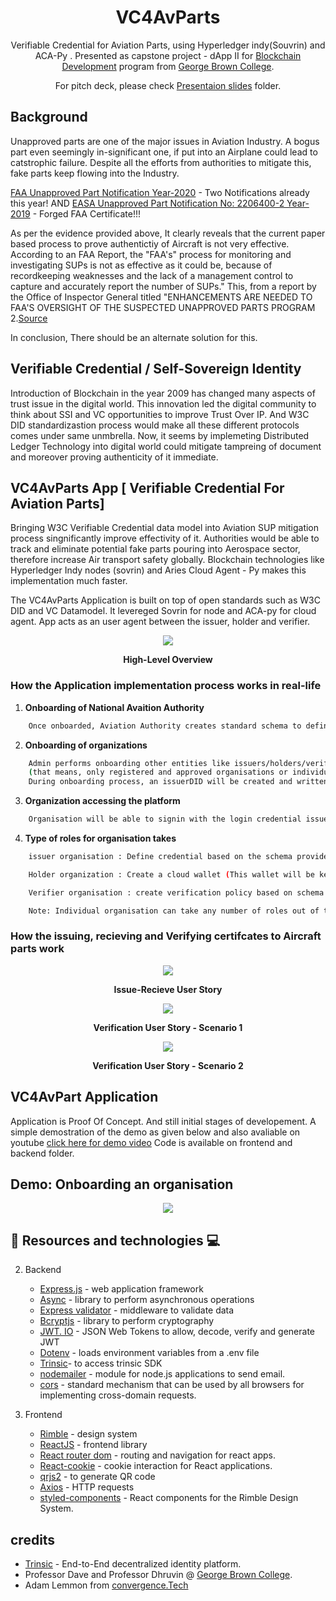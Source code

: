 <h1 align="center">
   VC4AvParts
</h1>
<p align="center">
  Verifiable Credential for Aviation Parts, using Hyperledger indy(Souvrin) and ACA-Py . Presented as capstone project - dApp II for <a href='https://www.georgebrown.ca/programs/blockchain-development-program-t175/'>Blockchain Development</a> program from <a href='https://www.georgebrown.ca'>George Brown College</a>.
</p>

<p align="center">
   For pitch deck, please check <a href=''>Presentaion slides</a> folder.
</p>



## Background

Unapproved parts are one of the major issues in Aviation Industry. A bogus part even seemingly in-significant one, if put into an Airplane could lead to catstrophic failure. Despite all the efforts from authorities to mitigate this, fake parts keep flowing into the Industry. 

[FAA Unapproved Part Notification Year-2020](https://www.faa.gov/aircraft/safety/programs/sups/upn/2020/) - Two Notifications already this year! AND 
[EASA Unapproved Part Notification No: 2206400-2 Year-2019](https://www.easa.europa.eu/domains/aircraft-products/suspected-unapproved-parts/air-cycle-machine-1) - Forged FAA Certificate!!!

As per the evidence provided above, It clearly reveals that the current paper based process to prove authentictiy of Aircraft is not very effective. According to an FAA Report, the "FAA's" process for monitoring and investigating SUPs is not as effective as it could be, because of recordkeeping weaknesses and the lack of a management control to capture and accurately report the number of SUPs." This, from a report by the Office of Inspector General titled "ENHANCEMENTS ARE NEEDED TO FAA'S OVERSIGHT OF THE SUSPECTED UNAPPROVED PARTS PROGRAM 2.[Source](https://www.aviationsuppliers.org/COUNTERFEIT-AND-UNAPPROVED-AIRCRAFT-PARTS-STATUS)

In conclusion, There should be an alternate solution for this. 

## Verifiable Credential / Self-Sovereign Identity

Introduction of Blockchain in the year 2009 has changed many aspects of trust issue in the digital world. This innovation led the digital community to think about SSI and VC opportunities to improve Trust Over IP. And W3C DID standardizastion process would make all these different protocols comes under same unmbrella. Now, it seems by implemeting Distributed Ledger Technology into digital world could mitigate tampreing of document and moreover proving authenticity of it immediate. 

## VC4AvParts App [ Verifiable Credential For Aviation Parts]

Bringing W3C Verifiable Credential data model into Aviation SUP mitigation process singnificantly improve effectivity of it. Authorities would be able to track and eliminate potential fake parts pouring into Aerospace sector, therefore increase Air transport safety globally. Blockchain technologies like Hyperledger Indy nodes (sovrin) and Aries Cloud Agent - Py makes this implementation much faster.

The VC4AvParts Application is built on top of open standards such as W3C DID and VC Datamodel. It levereged Sovrin for node and ACA-py for cloud agent. App acts as an user agent between the issuer, holder and verifier. 

<p align="center">
   <img src="https://res.cloudinary.com/deayf8zdf/image/upload/v1597396240/SolutionExplainer_bmdtbj.jpg"/>
   <p align="center"><b>High-Level Overview</b></p>
</p>

### How the Application implementation process works in real-life


1. <b>Onboarding of National Avaition Authority</b>

``` sh
    Once onboarded, Aviation Authority creates standard schema to define credential and create verification policies based on those schemas to verify the credential.
```

2. <b>Onboarding of organizations</b>

``` sh
    Admin performs onboarding other entities like issuers/holders/verifiers based on National Aviation registry of Approved organisations.
    (that means, only registered and approved organisations or individual only can be onboarded).
    During onboarding process, an issuerDID will be created and written into sovrin ledger and Organisation will be given Login Credential by admin.
```
3. <b>Organization accessing the platform</b>

``` sh
    Organisation will be able to signin with the login credential issued during onboarding process. Once access is granted, organosation may create connection(peer-to-peer), wallets, credential definitions, verification policies, issue certificates, accept certificates, verify certificates  selective disclosure of data etc depends on the role of that particular orgnisation.
```

4. <b>Type of roles for organisation takes</b>

``` sh
    issuer organisation : Define credential based on the schema provided by Avaition Authority. Create connection if required (this connection would let the organisation to create secure peer2peer channel for communication). Create a cloud wallet (This wallet will be keeping all the credentials related their aircraft parts)

    Holder organization : Create a cloud wallet (This wallet will be keeping all the credentials related their aircraft parts). Create connection if required (this connectoin would let the organisation to create peer2peer channel for communication).

    Verifier organisation : create verification policy based on schema provided by aviation authority. Create connection if required (this connectoin would let the organisation to create peer2peer channel for communication)

    Note: Individual organisation can take any number of roles out of those three.
```

### How the issuing, recieving and Verifying certifcates to Aircraft parts work

<p align="center">
   <img src="https://res.cloudinary.com/deayf8zdf/image/upload/v1597466227/FlowChart_ky7osm.png"/>
   <p align="center"><b>Issue-Recieve User Story</b></p>
</p>

<p align="center">
   <img src="https://res.cloudinary.com/deayf8zdf/image/upload/v1597467261/FlowChart_1_ogsjf9.png"/>
   <p align="center"><b>Verification User Story - Scenario 1</b></p>
</p>

<p align="center">
   <img src="https://res.cloudinary.com/deayf8zdf/image/upload/v1597467866/FlowChart_2_lqqsm1.png"/>
   <p align="center"><b>Verification User Story - Scenario 2</b></p>
</p>

## VC4AvPart Application

Application is Proof Of Concept. And still initial stages of developement. A simple demostration of the demo as given below and also avaliable on youtube <a href='https://www.youtube.com/watch?v=4r6wEUt_aIA'>click here for demo video</a> Code is available on frontend and backend folder.


## Demo: Onboarding an organisation
<p align="center">
  <img src="https://res.cloudinary.com/deayf8zdf/video/upload/c_scale,h_398,q_auto/v1597389515/VC4AvParts_la7gta.gif"/>
</p>


## :book: Resources and technologies :computer:


2. Backend

   - [Express.js](http://expressjs.com/) - web application framework
   - [Async](https://caolan.github.io/async/v3/) - library to perform asynchronous operations
   - [Express validator](https://express-validator.github.io/docs/) - middleware to validate data
   - [Bcryptjs](https://www.npmjs.com/package/bcryptjs) - library to perform cryptography
   - [JWT. IO](https://jwt.io/) - JSON Web Tokens to allow, decode, verify and generate JWT
   - [Dotenv](https://www.npmjs.com/package/dotenv) - loads environment variables from a .env file
   - [Trinsic](https://trinsic.id/)- to access trinsic SDK
   - [nodemailer](https://nodemailer.com/about/) - module for node.js applications to send email.
   - [cors](https://enable-cors.org/server_expressjs.html) - standard mechanism that can be used by all browsers for implementing cross-domain requests.

3. Frontend

   - [Rimble](https://rimble.consensys.design/) - design system
   - [ReactJS](https://reactjs.org/) - frontend library
   - [React router dom](https://www.npmjs.com/package/react-router-dom) - routing and navigation for react apps.
   - [React-cookie](https://www.npmjs.com/package/react-cookie) - cookie interaction for React applications.
   - [qrjs2](https://www.npmjs.com/package/qrjs2) - to generate QR code
   - [Axios](https://www.npmjs.com/package/axios) - HTTP requests
   - [styled-components](https://rimble.consensys.design/components/rimble-ui) - React components for the Rimble Design System.

## credits

- [Trinsic](https://trinsic.id/trinsic-studio/) - End-to-End decentralized identity platform.
- Professor Dave and Professor Dhruvin @ [George Brown College](https://www.georgebrown.ca/programs/blockchain-development-program-t175/).
- Adam Lemmon from [convergence.Tech](https://convergence.tech/)
